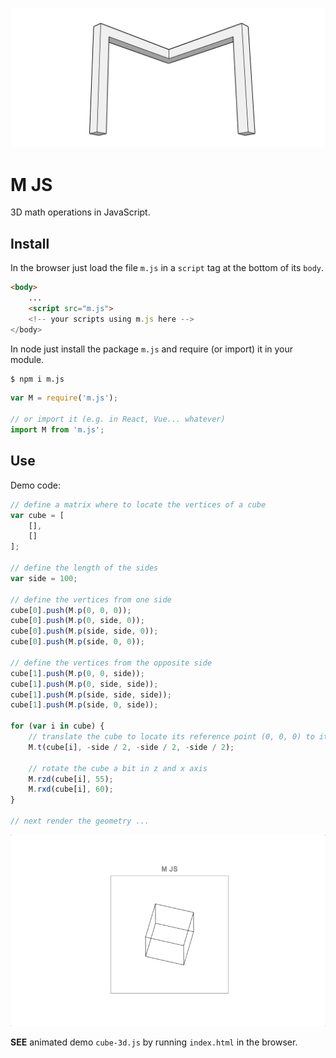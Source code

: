 ![alt M JS](m.js.png)

# **M JS**

3D math operations in JavaScript.

## Install

In the browser just load the file `m.js` in a `script` tag at the bottom of its `body`.

```html
<body>
    ...
    <script src="m.js">
    <!-- your scripts using m.js here -->
</body>
```

In node just install the package `m.js` and require (or import) it in your module.

```sh
$ npm i m.js
```

```js
var M = require('m.js');

// or import it (e.g. in React, Vue... whatever)
import M from 'm.js';
```

## Use

Demo code:

```js
// define a matrix where to locate the vertices of a cube
var cube = [
    [],
    []
];

// define the length of the sides
var side = 100;

// define the vertices from one side
cube[0].push(M.p(0, 0, 0));
cube[0].push(M.p(0, side, 0));
cube[0].push(M.p(side, side, 0));
cube[0].push(M.p(side, 0, 0));

// define the vertices from the opposite side
cube[1].push(M.p(0, 0, side));
cube[1].push(M.p(0, side, side));
cube[1].push(M.p(side, side, side));
cube[1].push(M.p(side, 0, side));

for (var i in cube) {
    // translate the cube to locate its reference point (0, 0, 0) to its center
    M.t(cube[i], -side / 2, -side / 2, -side / 2);

    // rotate the cube a bit in z and x axis
    M.rzd(cube[i], 55);
    M.rxd(cube[i], 60);
}

// next render the geometry ...
```

![alt cube-3d.js](cube-3d.gif)

**SEE** animated demo `cube-3d.js` by running `index.html` in the browser.